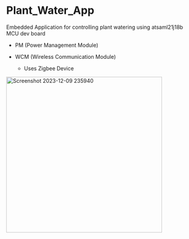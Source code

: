 # Plant_Water_App
Embedded Application for controlling plant watering using atsaml21j18b MCU dev board

- PM (Power Management Module)

- WCM (Wireless Communication Module)
  - Uses Zigbee Device

  

<img width="415" alt="Screenshot 2023-12-09 235940" src="https://github.com/Daayim/Plant_Water_App/assets/109987391/3a9af515-337d-43c4-afe3-ed48633dd2ef">
